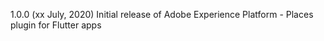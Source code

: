 1.0.0 (xx July, 2020)
Initial release of Adobe Experience Platform - Places plugin for Flutter apps
